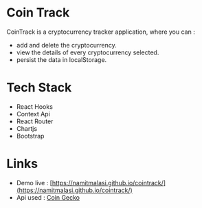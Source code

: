 # Coin Track

CoinTrack is a cryptocurrency tracker application, where you can :

- add and delete the cryptocurrency.
- view the details of every cryptocurrency selected.
- persist the data in localStorage.

# Tech Stack

- React Hooks
- Context Api
- React Router
- Chartjs
- Bootstrap

# Links

- Demo live : [https://namitmalasi.github.io/cointrack/](https://namitmalasi.github.io/cointrack/)
- Api used : [Coin Gecko](https://www.coingecko.com/api/documentations/v3)
